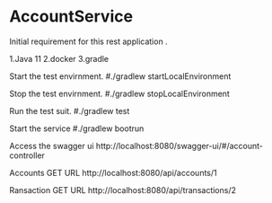 # AccountService

Initial requirement for this rest application .

1.Java 11
2.docker
3.gradle

Start the test envirnment.
#./gradlew startLocalEnvironment

Stop the test envirnment. 
#./gradlew stopLocalEnvironment

Run the test suit.
#./gradlew test

Start the service 
#./gradlew bootrun

Access the swagger ui 
http://localhost:8080/swagger-ui/#/account-controller

Accounts GET URL 
http://localhost:8080/api/accounts/1

Ransaction GET URL
http://localhost:8080/api/transactions/2




